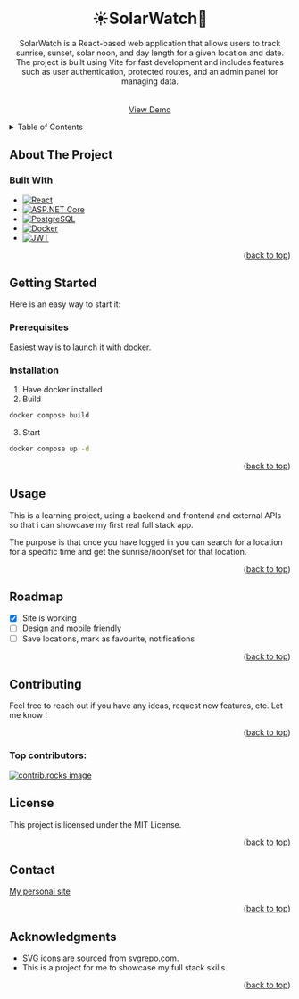 <a id="readme-top"></a>

<!-- PROJECT LOGO -->
<br />
<div align="center">  
<h1 align="center">☀️SolarWatch👀</h1>
  <p align="center">
    SolarWatch is a React-based web application that allows users to track sunrise, sunset, solar noon, and day length for a given location and date. The project is built using Vite for fast development and includes features such as user authentication, protected routes, and an admin panel for managing data.
    <br />    
    <br />
    <br />
    <a href="https://solarwatch.benceveres.com">View Demo</a>
  </p>
</div>

<!-- TABLE OF CONTENTS -->
<details>
  <summary>Table of Contents</summary>
  <ol>
    <li>
      <a href="#about-the-project">About The Project</a>
      <ul>
        <li><a href="#built-with">Built With</a></li>
      </ul>
    </li>
    <li>
      <a href="#getting-started">Getting Started</a>
      <ul>
        <li><a href="#prerequisites">Prerequisites</a></li>
        <li><a href="#installation">Installation</a></li>
      </ul>
    </li>
    <li><a href="#usage">Usage</a></li>
    <li><a href="#roadmap">Roadmap</a></li>
    <li><a href="#contributing">Contributing</a></li>
    <li><a href="#license">License</a></li>
    <li><a href="#contact">Contact</a></li>
    <li><a href="#acknowledgments">Acknowledgments</a></li>
  </ol>
</details>

<!-- ABOUT THE PROJECT -->

## About The Project
### Built With

- [![React][React.js]][React-url]
- [![ASP.NET Core](https://img.shields.io/badge/ASP.NET_Core-5C2D91?style=for-the-badge&logo=dotnet&logoColor=white)](https://dotnet.microsoft.com/en-us/)
- [![PostgreSQL](https://img.shields.io/badge/PostgreSQL-336791?style=for-the-badge&logo=postgresql&logoColor=white)](https://www.postgresql.org/)
- [![Docker](https://img.shields.io/badge/Docker-2496ED?style=for-the-badge&logo=docker&logoColor=white)](https://www.docker.com/)
- [![JWT](https://img.shields.io/badge/JWT-000000?style=for-the-badge&logo=jsonwebtokens&logoColor=white)](https://jwt.io/)

<p align="right">(<a href="#readme-top">back to top</a>)</p>

<!-- GETTING STARTED -->

## Getting Started

Here is an easy way to start it:

### Prerequisites

Easiest way is to launch it with docker.

### Installation

1. Have docker installed
2. Build
```sh
docker compose build
```
3. Start
```sh
docker compose up -d
```

<p align="right">(<a href="#readme-top">back to top</a>)</p>

<!-- USAGE EXAMPLES -->

## Usage

This is a learning project, using a backend and frontend and external APIs so that i can showcase my first real full stack app.

The purpose is that once you have logged in you can search for a location for a specific time and get the sunrise/noon/set for that location.

<p align="right">(<a href="#readme-top">back to top</a>)</p>

<!-- ROADMAP -->

## Roadmap

- [x] Site is working
- [ ] Design and mobile friendly
- [ ] Save locations, mark as favourite, notifications

<p align="right">(<a href="#readme-top">back to top</a>)</p>

<!-- CONTRIBUTING -->

## Contributing

Feel free to reach out if you have any ideas, request new features, etc.
Let me know !

<p align="right">(<a href="#readme-top">back to top</a>)</p>

### Top contributors:

<a href="https://github.com/BenceV95/SolarWatch/graphs/contributors">
  <img src="https://contrib.rocks/image?repo=BenceV95/SolarWatch" alt="contrib.rocks image" />
</a>

<!-- LICENSE -->

## License
This project is licensed under the MIT License.

<p align="right">(<a href="#readme-top">back to top</a>)</p>

<!-- CONTACT -->

## Contact

<a href="https://benceveres.com">My personal site</a>

<p align="right">(<a href="#readme-top">back to top</a>)</p>

<!-- ACKNOWLEDGMENTS -->

## Acknowledgments

- SVG icons are sourced from svgrepo.com.
- This is a project for me to showcase my full stack skills.

<p align="right">(<a href="#readme-top">back to top</a>)</p>

<!-- MARKDOWN LINKS & IMAGES -->
<!-- https://www.markdownguide.org/basic-syntax/#reference-style-links -->

[contributors-shield]: https://img.shields.io/github/contributors/github_username/repo_name.svg?style=for-the-badge
[contributors-url]: https://github.com/github_username/repo_name/graphs/contributors
[forks-shield]: https://img.shields.io/github/forks/github_username/repo_name.svg?style=for-the-badge
[forks-url]: https://github.com/github_username/repo_name/network/members
[stars-shield]: https://img.shields.io/github/stars/github_username/repo_name.svg?style=for-the-badge
[stars-url]: https://github.com/github_username/repo_name/stargazers
[issues-shield]: https://img.shields.io/github/issues/github_username/repo_name.svg?style=for-the-badge
[issues-url]: https://github.com/github_username/repo_name/issues
[license-shield]: https://img.shields.io/github/license/github_username/repo_name.svg?style=for-the-badge
[license-url]: https://github.com/github_username/repo_name/blob/master/LICENSE.txt
[linkedin-shield]: https://img.shields.io/badge/-LinkedIn-black.svg?style=for-the-badge&logo=linkedin&colorB=555
[linkedin-url]: https://linkedin.com/in/linkedin_username
[product-screenshot]: images/screenshot.png
[Next.js]: https://img.shields.io/badge/next.js-000000?style=for-the-badge&logo=nextdotjs&logoColor=white
[Next-url]: https://nextjs.org/
[React.js]: https://img.shields.io/badge/React-20232A?style=for-the-badge&logo=react&logoColor=61DAFB
[React-url]: https://reactjs.org/
[Vue.js]: https://img.shields.io/badge/Vue.js-35495E?style=for-the-badge&logo=vuedotjs&logoColor=4FC08D
[Vue-url]: https://vuejs.org/
[Angular.io]: https://img.shields.io/badge/Angular-DD0031?style=for-the-badge&logo=angular&logoColor=white
[Angular-url]: https://angular.io/
[Svelte.dev]: https://img.shields.io/badge/Svelte-4A4A55?style=for-the-badge&logo=svelte&logoColor=FF3E00
[Svelte-url]: https://svelte.dev/
[Laravel.com]: https://img.shields.io/badge/Laravel-FF2D20?style=for-the-badge&logo=laravel&logoColor=white
[Laravel-url]: https://laravel.com
[Bootstrap.com]: https://img.shields.io/badge/Bootstrap-563D7C?style=for-the-badge&logo=bootstrap&logoColor=white
[Bootstrap-url]: https://getbootstrap.com
[JQuery.com]: https://img.shields.io/badge/jQuery-0769AD?style=for-the-badge&logo=jquery&logoColor=white
[JQuery-url]: https://jquery.com
